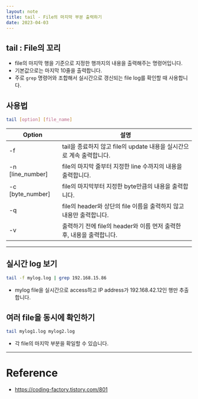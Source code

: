 ```yaml
---
layout: note
title: tail - File의 마지막 부분 출력하기
date: 2023-04-03
---
```





## tail : File의 꼬리

- file의 마지막 행을 기준으로 지정한 행까지의 내용을 출력해주는 명령어입니다.
- 기본값으로는 마지막 10줄을 출력합니다.
- 주로 `grep` 명령어와 조합해서 실시간으로 갱신되는 file log를 확인할 때 사용합니다.


## 사용법

```sh
tail [option] [file_name]
```

| Option | 설명 |
| --- | --- |
| -f | tail을 종료하지 않고 file의 update 내용을 실시간으로 계속 출력합니다. |
| -n [line_number] | file의 마지막 줄부터 지정한 line 수까지의 내용을 출력합니다. |
| -c [byte_number] | file의 마지막부터 지정한 byte만큼의 내용을 출력합니다. |
| -q | file의 header와 상단의 file 이름을 출력하지 않고 내용만 출력합니다. |
| -v | 출력하기 전에 file의 header와 이름 먼저 출력한 후, 내용을 출력합니다. |




---




## 실시간 log 보기

```sh
tail -f mylog.log | grep 192.168.15.86
```

- mylog file을 실시간으로 access하고 IP address가 192.168.42.12인 행만 추출합니다.


## 여러 file을 동시에 확인하기

```sh
tail mylog1.log mylog2.log
```

- 각 file의 마지막 부분을 확일할 수 있습니다.




---




# Reference

- <https://coding-factory.tistory.com/801>

